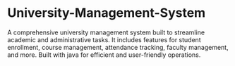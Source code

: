 # University-Management-System
A comprehensive university management system built to streamline academic and administrative tasks. It includes features for student enrollment, course management, attendance tracking, faculty management, and more. Built with java for efficient and user-friendly operations.
